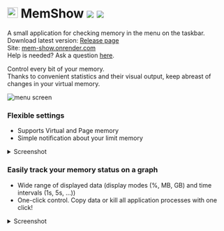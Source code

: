 # <img src="https://mem-show.onrender.com/assets/img/favicons/favicon-32x32.png" width="24"/> MemShow [![](https://img.shields.io/badge/version-1.1.0-blue)](../../releases/latest) [![](https://img.shields.io/badge/VirusTotal-No_viruses-blue?logo=virustotal)](https://www.virustotal.com/gui/file/aa0abeb291879c9bb198ebd5658e502a38bfa41a793e4932e4b05f7560d07a62)

A small application for checking memory in the menu on the taskbar.<br>
Download latest version: [Release page](../../releases/latest) <br>
Site: [mem-show.onrender.com](https://mem-show.onrender.com/) <br>
Help is needed? Ask a question [here](../../issues).

Control every bit of your memory.<br>
Thanks to convenient statistics and their visual output, keep abreast of changes in your virtual memory.

![menu screen](https://mem-show.onrender.com/assets/img/Hero/menu.png)


### Flexible settings
- Supports Virtual and Page memory
- Simple notification about your limit memory

<details>
<summary>Screenshot</summary>

![settings window](https://mem-show.onrender.com/assets/img/Hero/settings_extra.png)

</details>

### Easily track your memory status on a graph
- Wide range of displayed data (display modes (%, MB, GB) and time intervals (1s, 5s, ...))
- One-click control. Copy data or kill all application processes with one click!

<details>
<summary>Screenshot</summary>
  
![details about process](https://mem-show.onrender.com/assets/img/Hero/details.png)

</details>
